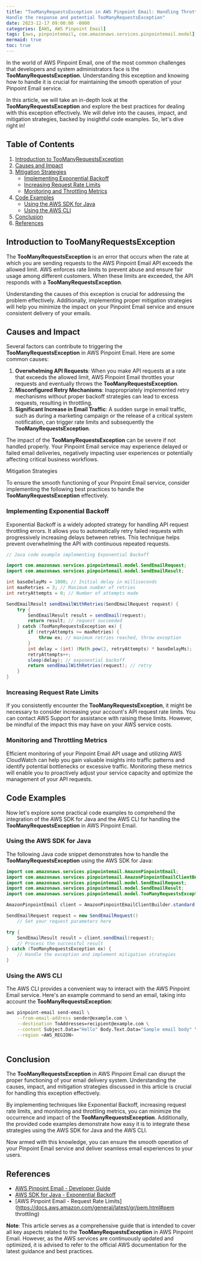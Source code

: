 ```yaml
---
title: "TooManyRequestsException in AWS Pinpoint Email: Handling Throttling Errors Efficiently
Handle the response and potential TooManyRequestsException"
date: 2023-12-17 09:00:00 -0000
categories: [AWS, AWS Pinpoint Email]
tags: [aws, pinpointemail, com.amazonaws.services.pinpointemail.model]
mermaid: true
toc: true
---
```



In the world of AWS Pinpoint Email, one of the most common challenges that developers and system administrators face is the **TooManyRequestsException**. Understanding this exception and knowing how to handle it is crucial for maintaining the smooth operation of your Pinpoint Email service.

In this article, we will take an in-depth look at the **TooManyRequestsException** and explore the best practices for dealing with this exception effectively. We will delve into the causes, impact, and mitigation strategies, backed by insightful code examples. So, let's dive right in!

## Table of Contents

1. [Introduction to TooManyRequestsException](#introduction-to-toomanyrequestsexception)
2. [Causes and Impact](#causes-and-impact)
3. [Mitigation Strategies](#mitigation-strategies)
    - [Implementing Exponential Backoff](#implementing-exponential-backoff)
    - [Increasing Request Rate Limits](#increasing-request-rate-limits)
    - [Monitoring and Throttling Metrics](#monitoring-and-throttling-metrics)
4. [Code Examples](#code-examples)
    - [Using the AWS SDK for Java](#using-the-aws-sdk-for-java)
    - [Using the AWS CLI](#using-the-aws-cli)
5. [Conclusion](#conclusion)
6. [References](#references)

## Introduction to TooManyRequestsException

The **TooManyRequestsException** is an error that occurs when the rate at which you are sending requests to the AWS Pinpoint Email API exceeds the allowed limit. AWS enforces rate limits to prevent abuse and ensure fair usage among different customers. When these limits are exceeded, the API responds with a **TooManyRequestsException**.

Understanding the causes of this exception is crucial for addressing the problem effectively. Additionally, implementing proper mitigation strategies will help you minimize the impact on your Pinpoint Email service and ensure consistent delivery of your emails.

## Causes and Impact

Several factors can contribute to triggering the **TooManyRequestsException** in AWS Pinpoint Email. Here are some common causes:

1. **Overwhelming API Requests**: When you make API requests at a rate that exceeds the allowed limit, AWS Pinpoint Email throttles your requests and eventually throws the **TooManyRequestsException**.
2. **Misconfigured Retry Mechanisms**: Inappropriately implemented retry mechanisms without proper backoff strategies can lead to excess requests, resulting in throttling.
3. **Significant Increase in Email Traffic**: A sudden surge in email traffic, such as during a marketing campaign or the release of a critical system notification, can trigger rate limits and subsequently the **TooManyRequestsException**.

The impact of the **TooManyRequestsException** can be severe if not handled properly. Your Pinpoint Email service may experience delayed or failed email deliveries, negatively impacting user experiences or potentially affecting critical business workflows.

Mitigation Strategies

To ensure the smooth functioning of your Pinpoint Email service, consider implementing the following best practices to handle the **TooManyRequestsException** effectively.

### Implementing Exponential Backoff

Exponential Backoff is a widely adopted strategy for handling API request throttling errors. It allows you to automatically retry failed requests with progressively increasing delays between retries. This technique helps prevent overwhelming the API with continuous repeated requests.

```java
// Java code example implementing Exponential Backoff

import com.amazonaws.services.pinpointemail.model.SendEmailRequest;
import com.amazonaws.services.pinpointemail.model.SendEmailResult;

int baseDelayMs = 1000; // Initial delay in milliseconds
int maxRetries = 3; // Maximum number of retries
int retryAttempts = 0; // Number of attempts made

SendEmailResult sendEmailWithRetries(SendEmailRequest request) {
    try {
        SendEmailResult result = sendEmail(request);
        return result; // request succeeded
    } catch (TooManyRequestsException ex) {
        if (retryAttempts >= maxRetries) {
            throw ex; // maximum retries reached, throw exception
        }
        int delay = (int) (Math.pow(2, retryAttempts) * baseDelayMs);
        retryAttempts++;
        sleep(delay); // exponential backoff
        return sendEmailWithRetries(request); // retry
    }
}
```

### Increasing Request Rate Limits

If you consistently encounter the **TooManyRequestsException**, it might be necessary to consider increasing your account's API request rate limits. You can contact AWS Support for assistance with raising these limits. However, be mindful of the impact this may have on your AWS service costs.

### Monitoring and Throttling Metrics

Efficient monitoring of your Pinpoint Email API usage and utilizing AWS CloudWatch can help you gain valuable insights into traffic patterns and identify potential bottlenecks or excessive traffic. Monitoring these metrics will enable you to proactively adjust your service capacity and optimize the management of your API requests.

## Code Examples

Now let's explore some practical code examples to comprehend the integration of the AWS SDK for Java and the AWS CLI for handling the **TooManyRequestsException** in AWS Pinpoint Email.

### Using the AWS SDK for Java

The following Java code snippet demonstrates how to handle the **TooManyRequestsException** using the AWS SDK for Java:

```java
import com.amazonaws.services.pinpointemail.AmazonPinpointEmail;
import com.amazonaws.services.pinpointemail.AmazonPinpointEmailClientBuilder;
import com.amazonaws.services.pinpointemail.model.SendEmailRequest;
import com.amazonaws.services.pinpointemail.model.SendEmailResult;
import com.amazonaws.services.pinpointemail.model.TooManyRequestsException;

AmazonPinpointEmail client = AmazonPinpointEmailClientBuilder.standard().build();

SendEmailRequest request = new SendEmailRequest()
    // Set your request parameters here

try {
    SendEmailResult result = client.sendEmail(request);
    // Process the successful result
} catch (TooManyRequestsException ex) {
    // Handle the exception and implement mitigation strategies
}
```

### Using the AWS CLI

The AWS CLI provides a convenient way to interact with the AWS Pinpoint Email service. Here's an example command to send an email, taking into account the **TooManyRequestsException**:

```bash
aws pinpoint-email send-email \
    --from-email-address sender@example.com \
    --destination ToAddresses=recipient@example.com \
    --content Subject.Data="Hello" Body.Text.Data="Sample email body" \
    --region <AWS_REGION>
    
```

## Conclusion

The **TooManyRequestsException** in AWS Pinpoint Email can disrupt the proper functioning of your email delivery system. Understanding the causes, impact, and mitigation strategies discussed in this article is crucial for handling this exception effectively.

By implementing techniques like Exponential Backoff, increasing request rate limits, and monitoring and throttling metrics, you can minimize the occurrence and impact of the **TooManyRequestsException**. Additionally, the provided code examples demonstrate how easy it is to integrate these strategies using the AWS SDK for Java and the AWS CLI.

Now armed with this knowledge, you can ensure the smooth operation of your Pinpoint Email service and deliver seamless email experiences to your users.

## References

- [AWS Pinpoint Email - Developer Guide](https://docs.aws.amazon.com/pinpoint-email/latest/APIReference/Welcome.html)
- [AWS SDK for Java - Exponential Backoff](https://docs.aws.amazon.com/sdk-for-java/latest/developer-guide/correct-code-exponential-backoff.html)
- [AWS Pinpoint Email - Request Rate Limits](https://docs.aws.amazon.com/general/latest/gr/pem.html#pem throttling)

**Note**: This article serves as a comprehensive guide that is intended to cover all key aspects related to the **TooManyRequestsException** in AWS Pinpoint Email. However, as the AWS services are continuously updated and optimized, it is advised to refer to the official AWS documentation for the latest guidance and best practices.